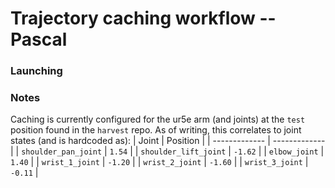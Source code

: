 # Trajectory caching workflow -- Pascal

### Launching

### Notes
Caching is currently configured for the ur5e arm (and joints) at the `test` position found in the `harvest` repo. As of writing, this correlates to joint states (and is hardcoded as):
| Joint  | Position |
| ------------- | ------------- |
| `shoulder_pan_joint`  | `1.54` |
| `shoulder_lift_joint`  | `-1.62`  |
| `elbow_joint`  | `1.40` |
| `wrist_1_joint`  | `-1.20` |
| `wrist_2_joint`  | `-1.60` |
| `wrist_3_joint`  | `-0.11` |
